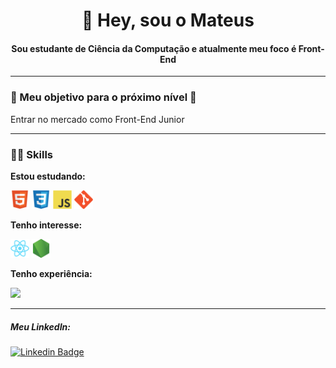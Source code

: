 <h1 align="center">👋 Hey, sou o Mateus</h1>

<h4 align="center">Sou estudante de Ciência da Computação e atualmente meu foco é Front-End</h4>

---

### 🎯 Meu objetivo para o próximo nível 🎯

Entrar no mercado como Front-End Junior

---

### 👨‍💻 Skills
**Estou estudando:**

<img src="https://raw.githubusercontent.com/devicons/devicon/master/icons/html5/html5-original.svg" alt="HTML" heigth="30" width="30"></img>
<img src="https://raw.githubusercontent.com/devicons/devicon/master/icons/css3/css3-original.svg" alt="CSS" height="30" width="30"></img>
<img src="https://raw.githubusercontent.com/devicons/devicon/master/icons/javascript/javascript-original.svg" alt="Javascript" height="30" width="30"></img>
<img src="https://raw.githubusercontent.com/devicons/devicon/master/icons/git/git-original.svg" alt="Git" height="30" width="30"></img>


**Tenho interesse:**

<img src="https://raw.githubusercontent.com/devicons/devicon/master/icons/react/react-original.svg" alt="ReactJS" heigth="30" width="30"></img>
<img src="https://raw.githubusercontent.com/devicons/devicon/master/icons/nodejs/nodejs-original.svg" alt="NodeJS" heigth="30" width="30"></img>

**Tenho experiência:**

<img src="https://www.flaticon.com/svg/vstatic/svg/2772/2772128.svg?token=exp=1612466650~hmac=333982be2546a3e6e9d4cdf9402baa31" heigth="30" width="30"></img>


---

##### Meu LinkedIn:

[![Linkedin Badge](https://img.shields.io/badge/-Mateus%20Luiz-6633cc?style=flat-square&logo=Linkedin&logoColor=white&link=https://www.linkedin.com/in/mateus-luiz/)](https://www.linkedin.com/in/mateus-luiz/) 
